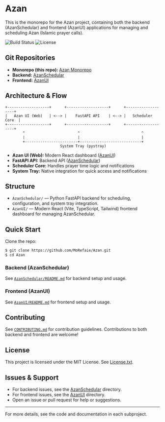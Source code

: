 # Azan

This is the monorepo for the Azan project, containing both the backend (AzanSchedular) and frontend (AzanUI) applications for managing and scheduling Azan (Islamic prayer calls).


![Build Status](https://img.shields.io/github/actions/workflow/status/MoRefaie/Azan/build-installer.yml?branch=main)
![License](https://img.shields.io/github/license/MoRefaie/Azan)

## Git Repositories

- **Monorepo (this repo):** [Azan Monorepo](https://github.com/MoRefaie/Azan)
- **Backend:** [AzanSchedular](https://github.com/MoRefaie/AzanSchedular)
- **Frontend:** [AzanUI](https://github.com/MoRefaie/AzanUI)

## Architecture & Flow

```
+-------------------+      +-------------------+      +-------------------+
|   Azan UI (Web)   | <--> |    FastAPI API    | <--> |   Scheduler Core  |
+-------------------+      +-------------------+      +-------------------+
        ^                        ^                            ^
        |                        |                            |
        +------------------------+----------------------------+
                         System Tray (pystray)
```

- **Azan UI (Web):** Modern React dashboard ([AzanUI](https://github.com/MoRefaie/AzanUI))
- **FastAPI API:** Backend API ([AzanSchedular](https://github.com/MoRefaie/AzanSchedular))
- **Scheduler Core:** Handles prayer time logic and notifications
- **System Tray:** Native integration for quick access and notifications

## Structure

- `AzanSchedular/` — Python FastAPI backend for scheduling, configuration, and system tray integration.
- `AzanUI/` — Modern React (Vite, TypeScript, Tailwind) frontend dashboard for managing AzanSchedular.

## Quick Start

Clone the repo:
```bash
$ git clone https://github.com/MoRefaie/Azan.git
$ cd Azan
```

### Backend (AzanSchedular)
See [`AzanSchedular/README.md`](AzanSchedular/README.md) for backend setup and usage.

### Frontend (AzanUI)
See [`AzanUI/README.md`](AzanUI/README.md) for frontend setup and usage.

## Contributing

See [`CONTRIBUTING.md`](CONTRIBUTING.md) for contribution guidelines. Contributions to both backend and frontend are welcome!

## License

This project is licensed under the MIT License. See [License.txt](License.txt).

## Issues & Support

- For backend issues, see the [AzanSchedular](AzanSchedular/) directory.
- For frontend issues, see the [AzanUI](AzanUI/) directory.
- Open an issue or pull request for help or suggestions.

---

For more details, see the code and documentation in each subproject.
